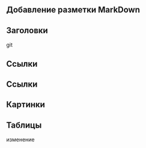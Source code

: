 ## Добавление разметки  MarkDown

 ## Заголовки
 git 
 ## Cсылки

 ## Cсылки

 ## Картинки    

 ## Таблицы
 
 изменение
